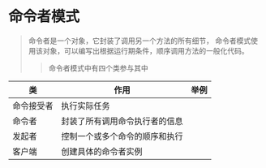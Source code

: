 # 命令者模式

> 命令者是一个对象，它封装了调用另一个方法的所有细节，
命令者模式使用该对象，可以编写出根据运行期条件，顺序调用方法的一般化代码。
>> 命令者模式中有四个类参与其中

类 | 作用 | 举例
--- | --- | ---
命令接受者 | 执行实际任务
命令者 | 封装了所有调用命令执行者的信息
发起者 | 控制一个或多个命令的顺序和执行
客户端 | 创建具体的命令者实例